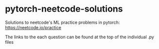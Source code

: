 # pytorch-neetcode-solutions

Solutions to neetcode's ML practice problems in pytorch: https://neetcode.io/practice

The links to the each question can be found at the top of the individual .py files

